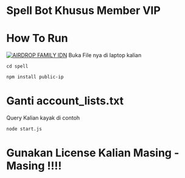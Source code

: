 # Spell Bot Khusus Member VIP

# How To Run
[![AIRDROP FAMILY IDN](https://github.com/AirDropFamilyIDN/BOT-Ocean/blob/main/downlaod.png)](https://github.com/AirDropFamilyIDN/BOT-Ocean/blob/main/downlaod.png)
Buka File nya di laptop kalian
```
cd spell
```
```
npm install public-ip
```
# Ganti account_lists.txt 
Query Kalian kayak di contoh
```
node start.js
```

# Gunakan License Kalian Masing - Masing !!!!
